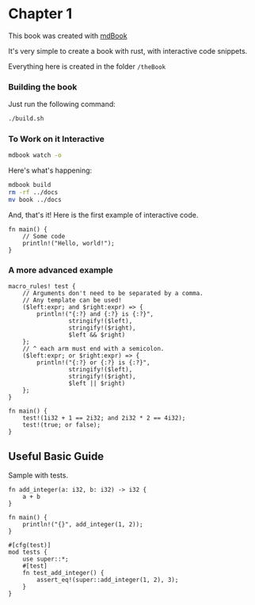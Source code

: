 # Chapter 1

This book was created with [mdBook](https://github.com/rust-lang/mdBook)

It's very simple to create a book with rust, with
interactive code snippets.

Everything here is created in the folder `/theBook`

### Building the book
Just run the following command:

```bash
./build.sh
```

### To Work on it Interactive

```bash
mdbook watch -o
```

Here's what's happening:

```bash
mdbook build
rm -rf ../docs
mv book ../docs
```

And, that's it!  Here is the first example of
interactive code.

```rust,editable
fn main() {
    // Some code
    println!("Hello, world!");
}
```

### A more advanced example

```rust,editable
macro_rules! test {
    // Arguments don't need to be separated by a comma.
    // Any template can be used!
    ($left:expr; and $right:expr) => {
        println!("{:?} and {:?} is {:?}",
                 stringify!($left),
                 stringify!($right),
                 $left && $right)
    };
    // ^ each arm must end with a semicolon.
    ($left:expr; or $right:expr) => {
        println!("{:?} or {:?} is {:?}",
                 stringify!($left),
                 stringify!($right),
                 $left || $right)
    };
}

fn main() {
    test!(1i32 + 1 == 2i32; and 2i32 * 2 == 4i32);
    test!(true; or false);
}
```

## Useful Basic Guide

Sample with tests.

```rust,editable
fn add_integer(a: i32, b: i32) -> i32 {
    a + b
}

fn main() {
    println!("{}", add_integer(1, 2));
}

#[cfg(test)]
mod tests {
    use super::*;
    #[test]
    fn test_add_integer() {
        assert_eq!(super::add_integer(1, 2), 3);
    }
}


```
